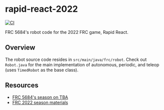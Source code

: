 # rapid-react-2022

[![CI](https://github.com/IronMechDevelopers/rapid-react-2022/actions/workflows/main.yml/badge.svg)](https://github.com/IronMechDevelopers/rapid-react-2022/actions/workflows/main.yml)

FRC 5684's robot code for the 2022 FRC game, Rapid React.

## Overview

The robot source code resides in `src/main/java/frc/robot`. Check out `Robot.java`
for the main implementation of autonomous, periodic, and teleop (uses `TimedRobot`
as the base class).

## Resources

- [FRC 5684's season on TBA](https://www.thebluealliance.com/team/5684/2022)
- [FRC 2022 season materials](https://www.firstinspires.org/resource-library/frc/competition-manual-qa-system)
